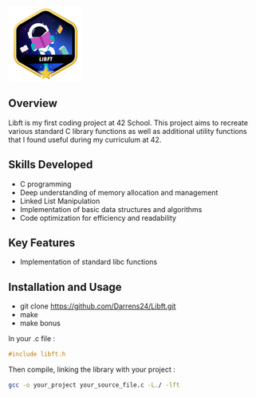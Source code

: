 ![Badge Name](libftm.png)

## Overview
Libft is my first coding project at 42 School. This project aims to recreate various standard C library functions as well as additional utility functions that I found useful during my curriculum at 42. 

## Skills Developed
- C programming
- Deep understanding of memory allocation and management
- Linked List Manipulation
- Implementation of basic data structures and algorithms
- Code optimization for efficiency and readability

## Key Features
- Implementation of standard libc functions

## Installation and Usage

- git clone https://github.com/Darrens24/Libft.git
- make
- make bonus

In your .c file :
```c
#include libft.h
```
Then compile, linking the library with your project :
```bash
gcc -o your_project your_source_file.c -L./ -lft
```
